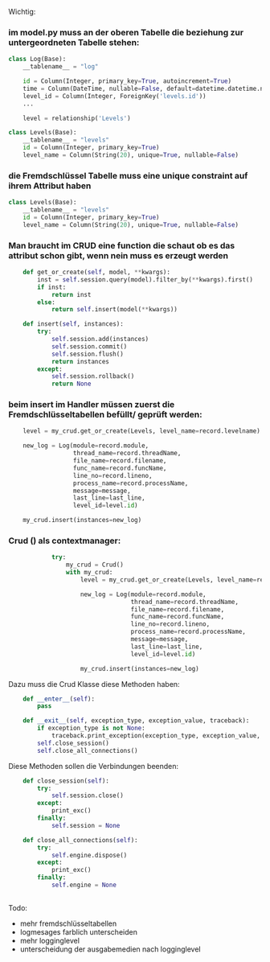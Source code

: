 Wichtig:

###  im model.py muss an der oberen Tabelle die beziehung zur untergeordneten Tabelle stehen:
```python
class Log(Base):
    __tablename__ = "log"

    id = Column(Integer, primary_key=True, autoincrement=True)
    time = Column(DateTime, nullable=False, default=datetime.datetime.now)
    level_id = Column(Integer, ForeignKey('levels.id'))
    ...

    level = relationship('Levels')

class Levels(Base):
    __tablename__ = "levels"
    id = Column(Integer, primary_key=True)
    level_name = Column(String(20), unique=True, nullable=False)
```


### die Fremdschlüssel Tabelle muss eine unique constraint auf ihrem Attribut haben

```python
class Levels(Base):
    __tablename__ = "levels"
    id = Column(Integer, primary_key=True)
    level_name = Column(String(20), unique=True, nullable=False)
```


### Man braucht im CRUD eine function die schaut ob es das attribut schon gibt, wenn nein muss es erzeugt werden
```python
    def get_or_create(self, model, **kwargs):
        inst = self.session.query(model).filter_by(**kwargs).first()
        if inst:
            return inst
        else:
            return self.insert(model(**kwargs))

    def insert(self, instances):
        try:
            self.session.add(instances)
            self.session.commit()
            self.session.flush()
            return instances
        except:
            self.session.rollback()
            return None
```

### beim insert im Handler müssen zuerst die Fremdschlüsseltabellen befüllt/ geprüft werden:

```python
    level = my_crud.get_or_create(Levels, level_name=record.levelname)

    new_log = Log(module=record.module,
                  thread_name=record.threadName,
                  file_name=record.filename,
                  func_name=record.funcName,
                  line_no=record.lineno,
                  process_name=record.processName,
                  message=message,
                  last_line=last_line,
                  level_id=level.id)

    my_crud.insert(instances=new_log)
```

### Crud () als contextmanager:

```python
            try:
                my_crud = Crud()
                with my_crud:
                    level = my_crud.get_or_create(Levels, level_name=record.levelname)

                    new_log = Log(module=record.module,
                                  thread_name=record.threadName,
                                  file_name=record.filename,
                                  func_name=record.funcName,
                                  line_no=record.lineno,
                                  process_name=record.processName,
                                  message=message,
                                  last_line=last_line,
                                  level_id=level.id)

                    my_crud.insert(instances=new_log)
```
Dazu muss die Crud Klasse diese Methoden haben:
```python
    def __enter__(self):
        pass

    def __exit__(self, exception_type, exception_value, traceback):
        if exception_type is not None:
            traceback.print_exception(exception_type, exception_value, traceback)
        self.close_session()
        self.close_all_connections()
```
Diese Methoden sollen die Verbindungen beenden:
```python
    def close_session(self):
        try:
            self.session.close()
        except:
            print_exc()
        finally:
            self.session = None

    def close_all_connections(self):
        try:
            self.engine.dispose()
        except:
            print_exc()
        finally:
            self.engine = None
            
```



Todo:
- mehr fremdschlüsseltabellen
- logmesages farblich unterscheiden
- mehr logginglevel
- unterscheidung der ausgabemedien nach logginglevel

